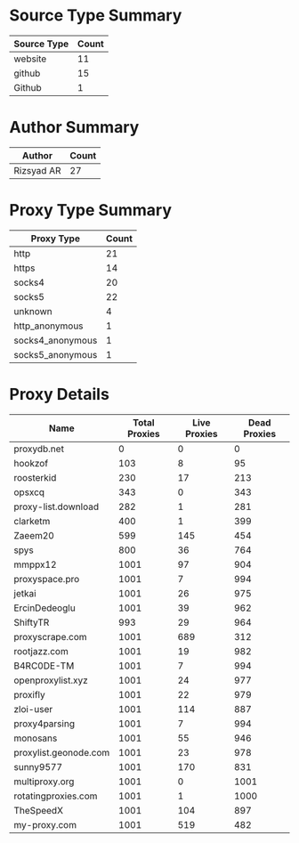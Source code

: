 # Source Type Summary

| Source Type | Count |
|-------------|-------|
| website | 11 |
| github | 15 |
| Github | 1 |


# Author Summary

| Author | Count |
|--------|-------|
| Rizsyad AR | 27 |


# Proxy Type Summary

| Proxy Type | Count |
|------------|-------|
| http | 21 |
| https | 14 |
| socks4 | 20 |
| socks5 | 22 |
| unknown | 4 |
| http_anonymous | 1 |
| socks4_anonymous | 1 |
| socks5_anonymous | 1 |


# Proxy Details

| Name | Total Proxies | Live Proxies | Dead Proxies |
|------|---------------|--------------|---------------|
| proxydb.net | 0 | 0 | 0 |
| hookzof | 103 | 8 | 95 |
| roosterkid | 230 | 17 | 213 |
| opsxcq | 343 | 0 | 343 |
| proxy-list.download | 282 | 1 | 281 |
| clarketm | 400 | 1 | 399 |
| Zaeem20 | 599 | 145 | 454 |
| spys | 800 | 36 | 764 |
| mmppx12 | 1001 | 97 | 904 |
| proxyspace.pro | 1001 | 7 | 994 |
| jetkai | 1001 | 26 | 975 |
| ErcinDedeoglu | 1001 | 39 | 962 |
| ShiftyTR | 993 | 29 | 964 |
| proxyscrape.com | 1001 | 689 | 312 |
| rootjazz.com | 1001 | 19 | 982 |
| B4RC0DE-TM | 1001 | 7 | 994 |
| openproxylist.xyz | 1001 | 24 | 977 |
| proxifly | 1001 | 22 | 979 |
| zloi-user | 1001 | 114 | 887 |
| proxy4parsing | 1001 | 7 | 994 |
| monosans | 1001 | 55 | 946 |
| proxylist.geonode.com | 1001 | 23 | 978 |
| sunny9577 | 1001 | 170 | 831 |
| multiproxy.org | 1001 | 0 | 1001 |
| rotatingproxies.com | 1001 | 1 | 1000 |
| TheSpeedX | 1001 | 104 | 897 |
| my-proxy.com | 1001 | 519 | 482 |
